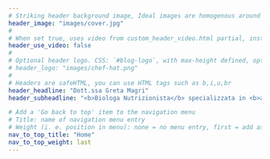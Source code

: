 ```yaml
---
# Striking header background image, Ideal images are homogenous around the centre and contrasting to the text. Non-ideal images can use `title_guard`
header_image: "images/cover.jpg"
#
# When set true, uses video from custom_header_video.html partial, instead of header_image
header_use_video: false
#
# Optional header logo. CSS: `#blog-logo`, with max-height defined, optimize to prevent scaling
# header_logo: "images/chef-hat.png"
#
# Headers are safeHTML, you can use HTML tags such as b,i,u,br
header_headline: "Dott.ssa Greta Magri"
header_subheadline: "<b>Biologa Nutrizionista</b> specializzata in <b>alimentazione vegetale</b>"

# Add a 'Go back to top' item to the navigation menu
# Title: name of navigation menu entry
# Weight (i. e. position in menu): none = no menu entry, first = add as first entry, last = ad as last entry
nav_to_top_title: "Home"
nav_to_top_weight: last
---
```


